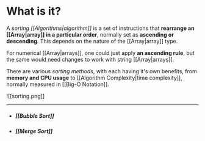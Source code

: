 # What is it?

A *sorting [[Algorithms|algorithm]]* is a set of instructions that **rearrange an [[Array|array]] in a particular order**, normally set as **ascending or descending**. This depends on the nature of the [[Array|array]] type.

For numerical [[Array|arrays]], one could just apply **an ascending rule**, but the same would need changes to work with string [[Array|arrays]].

There are various *sorting methods*, with each having it's own benefits, from **memory and CPU usage** to [[Algorithm Complexity|time complexity]], normally measured in [[Big-O Notation]].

![[sorting.png]]
___

- ##### [[Bubble Sort]]
- ##### [[Merge Sort]]